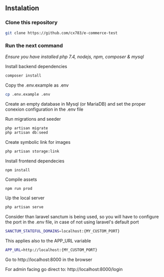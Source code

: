 ## Instalation

### Clone this repository

```sh
git clone https://github.com/cx783/e-commerce-test
```

### Run the next command
*Ensure you have installed php 7.4, nodejs, npm, composer & mysql*

Install backend dependencies
```sh
composer install
```

Copy the .env.example as .env
```sh
cp .env.example .env
```

Create an empty database in Mysql (or MariaDB) and set the proper conexion configuration in the .env file

Run migrations and seeder
```sh
php artisan migrate
php artisan db:seed
```

Create symbolic link for images
```sh
php artisan storage:link
```

Install frontend dependecies
```
npm install
```

Compile assets
```
npm run prod
```

Up the local server
```sh
php artisan serve
```

Consider than laravel sanctum is being used, so you will have to configure the port in the .env file, in case of not using laravel's default port
```sh
SANCTUM_STATEFUL_DOMAINS=localhost:{MY_CUSTOM_PORT}
```

This applies also to the APP_URL variable
```sh
APP_URL=http://localhost:{MY_CUSTOM_PORT}
```

Go to http://localhost:8000 in the browser

For admin facing go direct to: http://localhost:8000/login